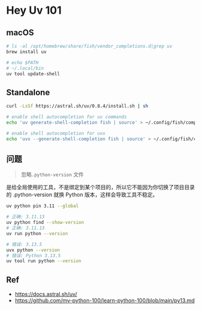 

# Hey Uv 101


## macOS

```bash
# ls -al /opt/homebrew/share/fish/vendor_completions.d|grep uv
brew install uv

# echo $PATH
# ~/.local/bin
uv tool update-shell
```



## Standalone

```bash
curl -LsSf https://astral.sh/uv/0.8.4/install.sh | sh

# enable shell autocompletion for uv commands
echo 'uv generate-shell-completion fish | source' > ~/.config/fish/completions/uv.fish

# enable shell autocompletion for uvx
echo 'uvx --generate-shell-completion fish | source' > ~/.config/fish/completions/uvx.fish
```



## 问题

> 忽略`.python-version` 文件

是给全局使用的工具，不是绑定到某个项目的，所以它不能因为你切换了项目目录的 .python-version 就换 Python 版本，这样会导致工具不稳定。

```bash
uv python pin 3.11 --global

# 正确: 3.11.13
uv python find --show-version
# 正确: 3.11.13
uv run python --version

# 错误: 3.13.5
uvx python --version
# 错误: Python 3.13.5
uv tool run python --version
```



## Ref

* <https://docs.astral.sh/uv/>
* <https://github.com/my-python-100/learn-python-100/blob/main/py13.md>